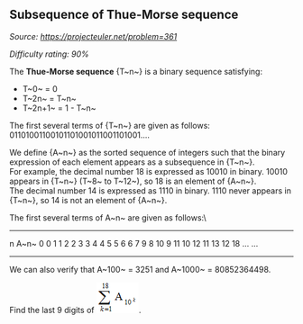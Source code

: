 Subsequence of Thue-Morse sequence
----------------------------------

*Source: https://projecteuler.net/problem=361*


*Difficulty rating: 90%*

The **Thue-Morse sequence** {T~n~} is a binary sequence satisfying:

-   T~0~ = 0
-   T~2n~ = T~n~
-   T~2n+1~ = 1 - T~n~

The first several terms of {T~n~} are given as follows:\
 01101001100101101001011001101001....

We define {A~n~} as the sorted sequence of integers such that the binary
expression of each element appears as a subsequence in {T~n~}.\
 For example, the decimal number 18 is expressed as 10010 in binary.
10010 appears in {T~n~} (T~8~ to T~12~), so 18 is an element of {A~n~}.\
 The decimal number 14 is expressed as 1110 in binary. 1110 never
appears in {T~n~}, so 14 is not an element of {A~n~}.

The first several terms of A~n~ are given as follows:\

  ---- ---- ---- ---- ---- ---- ---- ---- ---- ---- ---- ---- ---- ---- ----
  n    A~n~
  0    0
  1    1
  2    2
  3    3
  4    4
  5    5
  6    6
  7    9
  8    10
  9    11
  10   12
  11   13
  12   18
  …    …
  ---- ---- ---- ---- ---- ---- ---- ---- ---- ---- ---- ---- ---- ---- ----

We can also verify that A~100~ = 3251 and A~1000~ = 80852364498.

Find the last 9 digits of
![p361\_Thue-Morse1.gif](img/p361_Thue-Morse1.gif).
